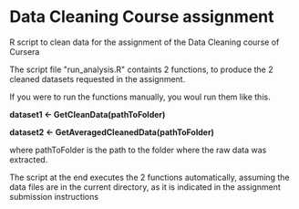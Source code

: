 # Data Cleaning Course assignment

R script to clean data for the assignment of the Data Cleaning course of Cursera

The script file "run_analysis.R" containts 2 functions, to produce the 2 cleaned datasets requested in the assignment.

If you were to run the functions manually, you woul run them like this.

**dataset1 <- GetCleanData(pathToFolder)**

**dataset2 <- GetAveragedCleanedData(pathToFolder)**

where pathToFolder is the path to the folder where the raw data was extracted.

The script at the end executes the 2 functions automatically, assuming the data files are in the current directory, as it is indicated in the assignment submission instructions

